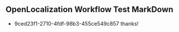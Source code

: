 ## OpenLocalization Workflow Test MarkDown
* 9ced23f1-2710-4fdf-98b3-455ce549c857 thanks!

<!--HONumber=Aug16_HO5-->



